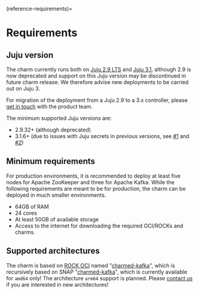 (reference-requirements)=
# Requirements

## Juju version

The charm currently runs both on [Juju 2.9 LTS](https://github.com/juju/juju/releases) and [Juju 3.1](https://github.com/juju/juju/releases), although 2.9 is now deprecated and support on this Juju version may be discontinued in future charm release. We therefore advise new deployments to be carried out on Juju 3. 

For migration of the deployment from a Juju 2.9 to a 3.x controller, please [get in touch](/) with the product team. 

The minimum supported Juju versions are:

* 2.9.32+ (although deprecated)
* 3.1.6+ (due to issues with Juju secrets in previous versions, see [#1](https://bugs.launchpad.net/juju/+bug/2029285) and [#2](https://bugs.launchpad.net/juju/+bug/2029282))

## Minimum requirements

For production environments, it is recommended to deploy at least five nodes for Apache ZooKeeper and three for Apache Kafka. While the following requirements are meant to be for production, the charm can be deployed in much smaller environments.

- 64GB of RAM
- 24 cores
- At least 50GB of available storage
- Access to the internet for downloading the required OCI/ROCKs and charms.

## Supported architectures

The charm is based on [ROCK OCI](https://github.com/canonical/charmed-kafka-rock) named "[charmed-kafka](https://github.com/canonical/charmed-kafka-rock/pkgs/container/charmed-kafka)", which is recursively based on SNAP "[charmed-kafka](https://snapcraft.io/charmed-kafka)", which is currently available for `amd64` only! The architecture `arm64` support is planned. Please [contact us](/) if you are interested in new architectures!


